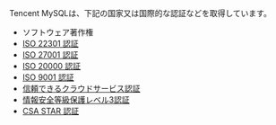 Tencent MySQLは、下記の国家又は国際的な認証などを取得しています。
- ソフトウェア著作権
- [ISO 22301 認証](https://intl.cloud.tencent.com/document/product/363)
- [ISO 27001 認証](https://intl.cloud.tencent.com/document/product/363/2408)
- [ISO 20000 認証](https://intl.cloud.tencent.com/document/product/363/2409)
- [ISO 9001 認証](https://intl.cloud.tencent.com/document/product/363/2410)
- [信頼できるクラウドサービス認証](http://intl.cloud.tencent.com/document/product/363/2411)
- [情報安全等級保護レベル3認証](http://intl.cloud.tencent.com/document/product/363/2487)
- [CSA STAR 認証](http://intl.cloud.tencent.com/document/product/363/7249)
